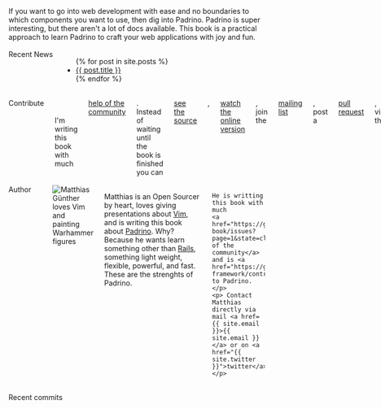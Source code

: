 ---
---

<div class="row">
  <div class="large-10 medium-10 columns">
    If you want to go into web development with ease and no boundaries to which
    components you want to use, then dig into Padrino. Padrino is super interesting,
    but there aren't a lot of docs available. This book is a practical approach to
    learn Padrino to craft your web applications with joy and fun.
  </div>
</div>
<br>


<div class="row">
  <div class="large-10 medium-10 columns">
    <span class="information badge author primary">
      Recent News
    </span>
    <div class="articles">
      <ul>
        {% for post in site.posts %}
          <li>
            <a href="{{ post.url }}">{{ post.title }}</a>
          </li>
        {% endfor %}
      </ul>
    </div>
  </div>
</div>
<br>

<div class="row">
  <div class="large-10 medium-10 columns">
    <span class="information badge author primary">
      Contribute
    </span>
    <br/>
    <br/>
    I'm writing this book with much <a href="https://github.com/wikimatze/padrinobook/issues?page=1&state=closed">help of the community</a>. Instead of waiting until the book is finished you can <a href="https://github.com/wikimatze/padrinobook">see the source</a>, <a href="http://padrinobook.com/book/">watch the online version</a>, join the <a href="http://eepurl.com/Wskif">mailing list</a>, post a <a href="https://github.com/wikimatze/padrinobook/pulls">pull request</a>, visit the <a href="http://facebook.com/padrinobook">fanpage</a>, or follow <a href="https://twitter.com/padrinobook">@padrinobook</a>.
  </div>
</div>
<br>

<div class="row">
  <div class="large-10 medium-10 columns">
    <span class="information badge">
      Author
    </span>
    <br/>
    <br/>
    <img src="https://c1.staticflickr.com/1/305/30960365443_dc82235ae2_q.jpg" class="right image circle" alt="Matthias Günther loves Vim and painting Warhammer figures">
    <p>Matthias is an Open Sourcer by heart, loves giving presentations about
    <a href="http://www.vim.org/">Vim</a>, and is writing this book about
    <a href="http://www.padrinorb.com/">Padrino</a>. Why? Because he wants learn something other than
    <a href="http://rubyonrails.org/">Rails</a>, something light weight, flexible, powerful, and fast.
    These are the strenghts of Padrino.

    He is writting this book with much
    <a href="https://github.com/wikimatze/padrino-book/issues?page=1&state=closed">help of the community</a>
    and is <a href="https://github.com/padrino/padrino-framework/contributors">contributing</a> to Padrino.
    </p>
    <p> Contact Matthias directly via mail <a href={{ site.email }}>{{ site.email }}</a> or on <a href="{{ site.twitter }}">twitter</a>
    </p>
  </div>
</div>
<br>


<div class="row">
  <div class="twelve columns">
    <span class="information badge author primary">
      Recent commits
    </span>
    <div id="github-commits"></div>
  </div>
</div>
<br>

<!--End mc_embed_signup-->

<!--
<div class="row">
  <div class="seven columns">
    <div class="pretty large secondary btn"><a href="https://leanpub.com/padrinobook">Buy It now</a></div>
    or <a href="/book_index.html">read online for free</a>.
    <p>(book is available as PDF, EPUB, or MOBI)</p>
  </div>
</div>

<div class="row">
  <div class="flexslider">
    <ul class="slides">
      <li>
        <img src="images/cover.png" />
      </li>
      <li>
        <img src="images/online.png" />
      </li>
      <li>
        <img src="images/sources.png" />
      </li>
      <li>
        <img src="images/working.png" />
      </li>
    </ul>
  </div>
</div>
-->
  </div>
</div>
